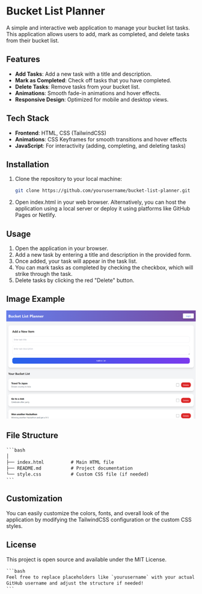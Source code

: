# Bucket List Planner

A simple and interactive web application to manage your bucket list tasks. This application allows users to add, mark as completed, and delete tasks from their bucket list.

## Features

- **Add Tasks**: Add a new task with a title and description.
- **Mark as Completed**: Check off tasks that you have completed.
- **Delete Tasks**: Remove tasks from your bucket list.
- **Animations**: Smooth fade-in animations and hover effects.
- **Responsive Design**: Optimized for mobile and desktop views.

## Tech Stack

- **Frontend**: HTML, CSS (TailwindCSS)
- **Animations**: CSS Keyframes for smooth transitions and hover effects
- **JavaScript**: For interactivity (adding, completing, and deleting tasks)

## Installation

1. Clone the repository to your local machine:

   ```bash
   git clone https://github.com/yourusername/bucket-list-planner.git
   ```

2. Open index.html in your web browser.
   Alternatively, you can host the application using a local server or deploy it using platforms like GitHub Pages or Netlify.

## Usage

1. Open the application in your browser.
2. Add a new task by entering a title and description in the provided form.
3. Once added, your task will appear in the task list.
4. You can mark tasks as completed by checking the checkbox, which will strike through the task.
5. Delete tasks by clicking the red "Delete" button.

## Image Example

![Example Picture](img1.png)


## File Structure

    ```bash
    │
    ├── index.html          # Main HTML file
    ├── README.md           # Project documentation
    └── style.css           # Custom CSS file (if needed)
    ```

## Customization

You can easily customize the colors, fonts, and overall look of the application by modifying the TailwindCSS configuration or the custom CSS styles.

## License

This project is open source and available under the MIT License.

    ```bash
    Feel free to replace placeholders like `yourusername` with your actual GitHub username and adjust the structure if needed!
    ```